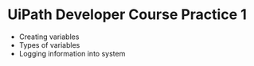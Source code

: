 # UiPath Developer Course Practice 1
- Creating variables
- Types of variables
- Logging information into system